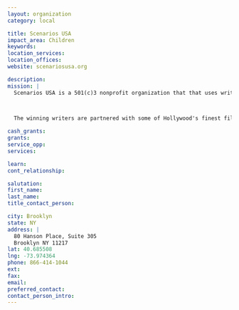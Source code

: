 ```yaml
---
layout: organization
category: local

title: Scenarios USA
impact_area: Children
keywords: 
location_services: 
location_offices: 
website: scenariosusa.org

description: 
mission: |
  Scenarios USA is a 501(c)3 nonprofit organization that that uses writing and filmmaking to foster youth leadership, advocacy and self-expression in under-served teens. Scenarios USA asks teens to write about the issues that shape their lives for the annual "What's the REAL DEAL?" writing contest, and thousands have responded with their raw and revealing insights.

  

  The winning writers are partnered with some of Hollywood's finest filmmakers to transform their stories into award-winning short films. 15 million people a year watch the Scenarios USA films at film festivals, on television and in high schools nationwide. Scenarios USA believes that by valuing youth and listening to their opinions we can have an impact on promoting healthy relationships and empowering a generation of engaged citizens.

cash_grants: 
grants: 
service_opp: 
services: 

learn: 
cont_relationship: 

salutation: 
first_name: 
last_name: 
title_contact_person: 

city: Brooklyn
state: NY
address: |
  80 Hanson Place, Suite 305  
  Brooklyn NY 11217
lat: 40.685508
lng: -73.974364
phone: 866-414-1044
ext: 
fax: 
email: 
preferred_contact: 
contact_person_intro: 
---
```

